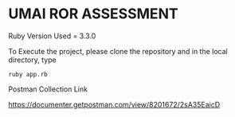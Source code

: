 # UMAI ROR ASSESSMENT

Ruby Version Used = 3.3.0

To Execute the project, please clone the repository and in the local directory, type 

`ruby app.rb`

Postman Collection Link

https://documenter.getpostman.com/view/8201672/2sA35EaicD